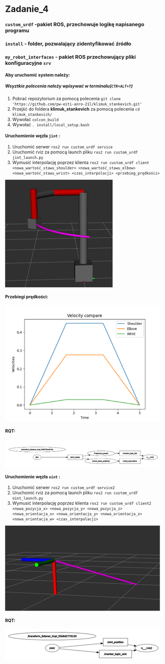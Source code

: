 # Zadanie_4

### `custom_urdf` -pakiet ROS, przechowuje logikę napisanego programu
### `install` - folder, pozwalający zidentyfikować źródło
### `my_robot_interfaces` - pakiet ROS przechowujący pliki konfiguracyjne `srv`
#### Aby uruchomić system należy:
##### Wsyztkie polecenia należy wpisywać w terminalu(`CTR+ALT+T`)
1. Pobrać repozytorium za pomocą polecenia `git clone 'https://github.com/pw-eiti-anro-21l/klimuk_stankevich.git'`
2. Przejść do foldera **klimuk_stankevich** za pomocą polecenia `cd klimuk_stankevich/`
3. Wywołać `colcon_build`
4. Wywołać `. install/local_setup.bash`
#### Uruchomienie węzła `jint` :
1. Uruchomić serwer `ros2 run custom_urdf service`
2. Uruchomić rviz za pomocą launch pliku `ros2 run custom_urdf jint_launch.py`
3. Wymusić interpolację poprzez klienta `ros2 run custom_urdf client <nowa_wartość_stawu_shoulder> <nowa_wartość_stawu_elbow> <nowa_wartość_stawu_wrist> <czas_interpolacji> <przebieg_prędkości>`

![](./images/zad4/jint_rviz.png)

#### Przebiegi prędkości:

![](./images/zad4/jint_velocity_plot.png)

#### RQT:

![](./images/zad4/jint_rqt.png)

#### Uruchomienie węzła `oint` :
1. Uruchomić serwer `ros2 run custom_urdf service2`
2. Uruchomić rviz za pomocą launch pliku `ros2 run custom_urdf oint_launch.py`
3. Wymusić interpolację poprzez klienta `ros2 run custom_urdf client2 <nowa_pozycja_x> <nowa_pozycja_y> <nowa_pozycja_z> <nowa_orientacja_x> <nowa_orientacja_y> <nowa_orientacja_z> <nowa_orientacja_w> <czas_interpolacji>`

![](./images/zad4/oint_rviz.png)

#### RQT:

![](./images/zad4/oint_rqt.png)
